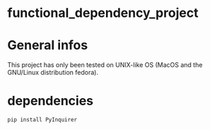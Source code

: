 # functional_dependency_project

# General infos 
This project has only been tested on UNIX-like OS (MacOS and the GNU/Linux distribution fedora).

# dependencies
```pip install PyInquirer```
